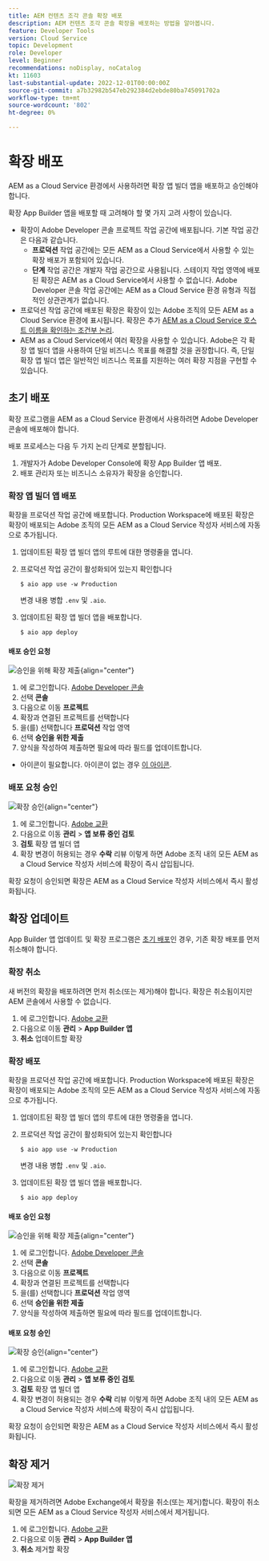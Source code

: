 ```yaml
---
title: AEM 컨텐츠 조각 콘솔 확장 배포
description: AEM 컨텐츠 조각 콘솔 확장을 배포하는 방법을 알아봅니다.
feature: Developer Tools
version: Cloud Service
topic: Development
role: Developer
level: Beginner
recommendations: noDisplay, noCatalog
kt: 11603
last-substantial-update: 2022-12-01T00:00:00Z
source-git-commit: a7b32982b547eb292384d2ebde80ba745091702a
workflow-type: tm+mt
source-wordcount: '802'
ht-degree: 0%

---
```



# 확장 배포

AEM as a Cloud Service 환경에서 사용하려면 확장 앱 빌더 앱을 배포하고 승인해야 합니다.

확장 App Builder 앱을 배포할 때 고려해야 할 몇 가지 고려 사항이 있습니다.

+ 확장이 Adobe Developer 콘솔 프로젝트 작업 공간에 배포됩니다. 기본 작업 공간은 다음과 같습니다.
   + __프로덕션__ 작업 공간에는 모든 AEM as a Cloud Service에서 사용할 수 있는 확장 배포가 포함되어 있습니다.
   + __단계__ 작업 공간은 개발자 작업 공간으로 사용됩니다. 스테이지 작업 영역에 배포된 확장은 AEM as a Cloud Service에서 사용할 수 없습니다.
Adobe Developer 콘솔 작업 공간에는 AEM as a Cloud Service 환경 유형과 직접적인 상관관계가 없습니다.
+ 프로덕션 작업 공간에 배포된 확장은 확장이 있는 Adobe 조직의 모든 AEM as a Cloud Service 환경에 표시됩니다.
확장은 추가 [AEM as a Cloud Service 호스트 이름을 확인하는 조건부 논리](https://developer.adobe.com/uix/docs/guides/publication/#enabling-extension-only-on-specific-aem-environments).
+ AEM as a Cloud Service에서 여러 확장을 사용할 수 있습니다. Adobe은 각 확장 앱 빌더 앱을 사용하여 단일 비즈니스 목표를 해결할 것을 권장합니다. 즉, 단일 확장 앱 빌더 앱은 일반적인 비즈니스 목표를 지원하는 여러 확장 지점을 구현할 수 있습니다.

## 초기 배포

확장 프로그램을 AEM as a Cloud Service 환경에서 사용하려면 Adobe Developer 콘솔에 배포해야 합니다.

배포 프로세스는 다음 두 가지 논리 단계로 분할됩니다.

1. 개발자가 Adobe Developer Console에 확장 App Builder 앱 배포.
1. 배포 관리자 또는 비즈니스 소유자가 확장을 승인합니다.

### 확장 앱 빌더 앱 배포

확장을 프로덕션 작업 공간에 배포합니다. Production Workspace에 배포된 확장은 확장이 배포되는 Adobe 조직의 모든 AEM as a Cloud Service 작성자 서비스에 자동으로 추가됩니다.

1. 업데이트된 확장 앱 빌더 앱의 루트에 대한 명령줄을 엽니다.
1. 프로덕션 작업 공간이 활성화되어 있는지 확인합니다

   ```shell
   $ aio app use -w Production
   ```

   변경 내용 병합 `.env` 및 `.aio`.

1. 업데이트된 확장 앱 빌더 앱을 배포합니다.

   ```shell
   $ aio app deploy
   ```

#### 배포 승인 요청

![승인을 위해 확장 제출](./assets/deploy/submit-for-approval.png){align="center"}

1. 에 로그인합니다. [Adobe Developer 콘솔](https://developer.adobe.com)
1. 선택 __콘솔__
1. 다음으로 이동 __프로젝트__
1. 확장과 연결된 프로젝트를 선택합니다
1. 을(를) 선택합니다 __프로덕션__ 작업 영역
1. 선택 __승인을 위한 제출__
1. 양식을 작성하여 제출하면 필요에 따라 필드를 업데이트합니다.

+ 아이콘이 필요합니다. 아이콘이 없는 경우 [이 아이콘](./assets/deploy/icon.png).

### 배포 요청 승인

![확장 승인](./assets/deploy/adobe-exchange.png){align="center"}

1. 에 로그인합니다. [Adobe 교환](https://exchange.adobe.com/)
1. 다음으로 이동 __관리__ > __앱 보류 중인 검토__
1. __검토__ 확장 앱 빌더 앱
1. 확장 변경이 허용되는 경우 __수락__ 리뷰 이렇게 하면 Adobe 조직 내의 모든 AEM as a Cloud Service 작성자 서비스에 확장이 즉시 삽입됩니다.

확장 요청이 승인되면 확장은 AEM as a Cloud Service 작성자 서비스에서 즉시 활성화됩니다.

## 확장 업데이트

App Builder 앱 업데이트 및 확장 프로그램은 [초기 배포](#initial-deployment)인 경우, 기존 확장 배포를 먼저 취소해야 합니다.

### 확장 취소

새 버전의 확장을 배포하려면 먼저 취소(또는 제거)해야 합니다. 확장은 취소됨이지만 AEM 콘솔에서 사용할 수 없습니다.

1. 에 로그인합니다. [Adobe 교환](https://exchange.adobe.com/)
1. 다음으로 이동 __관리__ > __App Builder 앱__
1. __취소__ 업데이트할 확장

### 확장 배포

확장을 프로덕션 작업 공간에 배포합니다. Production Workspace에 배포된 확장은 확장이 배포되는 Adobe 조직의 모든 AEM as a Cloud Service 작성자 서비스에 자동으로 추가됩니다.

1. 업데이트된 확장 앱 빌더 앱의 루트에 대한 명령줄을 엽니다.
1. 프로덕션 작업 공간이 활성화되어 있는지 확인합니다

   ```shell
   $ aio app use -w Production
   ```

   변경 내용 병합 `.env` 및 `.aio`.

1. 업데이트된 확장 앱 빌더 앱을 배포합니다.

   ```shell
   $ aio app deploy
   ```

#### 배포 승인 요청

![승인을 위해 확장 제출](./assets/deploy/submit-for-approval.png){align="center"}

1. 에 로그인합니다. [Adobe Developer 콘솔](https://developer.adobe.com)
1. 선택 __콘솔__
1. 다음으로 이동 __프로젝트__
1. 확장과 연결된 프로젝트를 선택합니다
1. 을(를) 선택합니다 __프로덕션__ 작업 영역
1. 선택 __승인을 위한 제출__
1. 양식을 작성하여 제출하면 필요에 따라 필드를 업데이트합니다.

#### 배포 요청 승인

![확장 승인](./assets/deploy/adobe-exchange.png){align="center"}

1. 에 로그인합니다. [Adobe 교환](https://exchange.adobe.com/)
1. 다음으로 이동 __관리__ > __앱 보류 중인 검토__
1. __검토__ 확장 앱 빌더 앱
1. 확장 변경이 허용되는 경우 __수락__ 리뷰 이렇게 하면 Adobe 조직 내의 모든 AEM as a Cloud Service 작성자 서비스에 확장이 즉시 삽입됩니다.

확장 요청이 승인되면 확장은 AEM as a Cloud Service 작성자 서비스에서 즉시 활성화됩니다.

## 확장 제거

![확장 제거](./assets/deploy/revoke.png)

확장을 제거하려면 Adobe Exchange에서 확장을 취소(또는 제거)합니다. 확장이 취소되면 모든 AEM as a Cloud Service 작성자 서비스에서 제거됩니다.

1. 에 로그인합니다. [Adobe 교환](https://exchange.adobe.com/)
1. 다음으로 이동 __관리__ > __App Builder 앱__
1. __취소__ 제거할 확장
